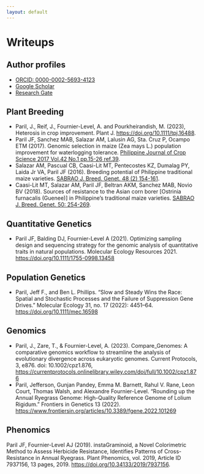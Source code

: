 ```yaml
---
layout: default
---
```


# Writeups

## Author profiles

- [ORCID: 0000-0002-5693-4123](https://orcid.org/0000-0002-5693-4123)
- [Google Scholar](https://scholar.google.com/citations?user=RkJkwZgAAAAJ&hl=en)
- [Research Gate](https://www.researchgate.net/profile/Jefferson-Paril)

## Plant Breeding

- Paril, J., Reif, J., Fournier-Level, A. and Pourkheirandish, M. (2023), Heterosis in crop improvement. Plant J. https://doi.org/10.1111/tpj.16488.
- Paril JF, Sanchez MAB, Salazar AM, Lalusin AG, Sta. Cruz P, Ocampo ETM (2017). Genomic selection in maize (Zea mays L.) population improvement for waterlogging tolerance. [Philippine Journal of Crop Science 2017 Vol.42 No.1 pp.15-26 ref.39](https://scholar.google.com/scholar?oi=bibs&cluster=11309067069127268177&btnI=1&hl=en).
- Salazar AM, Pascual CB, Caasi-Lit MT, Pentecostes KZ, Dumalag PY, Laida Jr VA, Paril JF (2016). Breeding potential of Philippine traditional maize varieties. [SABRAO J. Breed. Genet. 48 (2) 154-161](http://sabraojournal.org/wp-content/uploads/2018/01/SABRAO-J-Breed-Genet-48-2-154-161-Salazar-1.pdf).
- Caasi-Lit MT, Salazar AM, Paril JF, Beltran AKM, Sanchez MAB, Novio BV (2018). Sources of resistance to the Asian corn borer [Ostrinia furnacalis (Guenee)] in Philippine’s traditional maize varieties. [SABRAO J. Breed. Genet. 50: 254-269](http://sabraojournal.org/wp-content/uploads/2018/09/SABRAO-J-Breed-Genet-50-3-254-269-CAASI-LIT.pdf).

## Quantitative Genetics

- Paril JF, Balding DJ, Fournier-Level A (2021). Optimizing sampling design and sequencing strategy for the genomic analysis of quantitative traits in natural populations.  Molecular Ecology Resources 2021. <https://doi.org/10.1111/1755-0998.13458>

## Population Genetics

- Paril, Jeff F., and Ben L. Phillips. “Slow and Steady Wins the Race: Spatial and Stochastic Processes and the Failure of Suppression Gene Drives.” Molecular Ecology 31, no. 17 (2022): 4451–64. <https://doi.org/10.1111/mec.16598>

## Genomics

- Paril, J., Zare, T., & Fournier-Level, A. (2023). Compare_Genomes: A comparative genomics workflow to streamline the analysis of evolutionary divergence across eukaryotic genomes. Current Protocols, 3, e876. doi: 10.1002/cpz1.876, <https://currentprotocols.onlinelibrary.wiley.com/doi/full/10.1002/cpz1.876>
- Paril, Jefferson, Gunjan Pandey, Emma M. Barnett, Rahul V. Rane, Leon Court, Thomas Walsh, and Alexandre Fournier-Level. “Rounding up the Annual Ryegrass Genome: High-Quality Reference Genome of Lolium Rigidum.” Frontiers in Genetics 13 (2022). <https://www.frontiersin.org/articles/10.3389/fgene.2022.101269>

## Phenomics

Paril JF, Fournier-Level AJ (2019). instaGraminoid, a Novel Colorimetric Method to Assess Herbicide Resistance, Identifies Patterns of Cross-Resistance in Annual Ryegrass. Plant Phenomics, vol. 2019, Article ID 7937156, 13 pages, 2019. <https://doi.org/10.34133/2019/7937156>.
